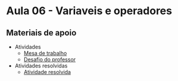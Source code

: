 # Aula 06 - Variaveis e operadores

## Materiais de apoio

- Atividades
    - [Mesa de trabalho](https://docs.google.com/document/d/1w4z3InoR1ZbecK9Uy_3mnQ7j5zaEtQ6VZ95QS38E4MA/edit?usp=sharing)
	- [Desafio do professor](https://docs.google.com/document/d/1hn9GBbUwQw8zI3xB56Yg6pZ8PBNJhfM3g1iKz4uR5OI/edit?usp=sharing)
- Atividades resolvidas
	- [Atividade resolvida]()
